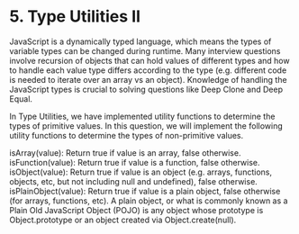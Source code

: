 # 5. Type Utilities II


JavaScript is a dynamically typed language, which means the types of variable types can be changed during runtime. Many interview questions involve recursion of objects that can hold values of different types and how to handle each value type differs according to the type (e.g. different code is needed to iterate over an array vs an object). Knowledge of handling the JavaScript types is crucial to solving questions like Deep Clone and Deep Equal.

In Type Utilities, we have implemented utility functions to determine the types of primitive values. In this question, we will implement the following utility functions to determine the types of non-primitive values.

isArray(value): Return true if value is an array, false otherwise.
isFunction(value): Return true if value is a function, false otherwise.
isObject(value): Return true if value is an object (e.g. arrays, functions, objects, etc, but not including null and undefined), false otherwise.
isPlainObject(value): Return true if value is a plain object, false otherwise (for arrays, functions, etc).
A plain object, or what is commonly known as a Plain Old JavaScript Object (POJO) is any object whose prototype is Object.prototype or an object created via Object.create(null).